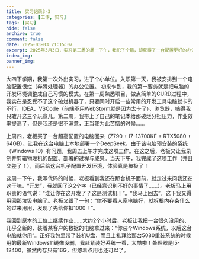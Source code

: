```yaml
---
title: 实习记录3-3
categories: [工作, 实习]
tags: [实习]
hide: false
archive: true
comment: false
date: 2025-03-03 21:15:07
excerpt: 2025年3月3日，实习第三周的周一下午，我犯了个错，却获得了一台配置更好的办公电脑。
index_img:
banner_img:
---
```


  大四下学期，我第一次外出实习，进了个小单位。入职第一天，我被安排到一个电脑配置很烂（奔腾处理器）的办公位置。 初来乍到，我的第一要务就是把电脑的开发环境调整成自己习惯的模式。在第一周熟悉项目，做点简单的CURD过程中，我实在是忍受不了这个破烂机器了，只要同时开启一些常用的开发工具电脑就卡的不行，IDEA、VSCode（前端不用WebStorm就是因为太卡了）、浏览器，搞得我只敢开这三个玩意儿。第二周，我带上了自己的笔记本给那破烂分担压力，作业效率提高了，但是我还是很不满意，正当我为此苦恼的时候……

  上周四，老板买了一台超高配置的电脑回来（Z790 + I7-13700KF + RTX5080 + 64GB），让我在这台电脑上本地部署一个DeepSeek，由于该电脑预安装的系统（Windows 10）有问题，我周五上午才完成这项工作。在这之后，老板又让我录制并剪辑物理机的配置、部署的过程与成果。当天下午，我完成了这项工作（并且交差了！），而后给这台机子配置开发环境，体验真是棒极了！

  这周一下午，我写代码的时候，老板看到我还在那台机子面前，就走过来问我还在这干嘛。“开发”，我就回了这2个字（已经意识到不好的事情了……）。老板马上用职责的语气说：“谁让你在这开发了？这是测试机！”。“我马上回去”，这下我又得用回那垃圾电脑了。老板又跟了一句：“你不要看人家电脑好，就拆根内存条什么的过来用用，发现了先给你扣1000！”。

  我回到原本的工位上继续作业……大约2个小时后，老板让我把一台很久没用的、几乎全新的、装着某客户的数据的电脑拿过来：“你装个Windows系统，以后这台电脑就你用”。正好我包里带了装机U盘，而且上礼拜给那台5080重装系统的时候用的最新Windows11镜像没删，我赶紧装好系统一看，太酷啦！处理器是I5-12400，虽然内存只有16G，但悠着点用也还可以了。